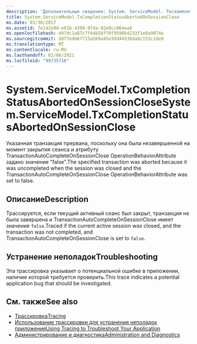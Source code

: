 ```yaml
---
description: 'Дополнительные сведения: System. ServiceModel. Ткскомплетионстатусабортедонсессионклосе'
title: System.ServiceModel.TxCompletionStatusAbortedOnSessionClose
ms.date: 03/30/2017
ms.assetid: 7e142e9d-e81b-4309-974a-02e9cc064ea0
ms.openlocfilehash: d47dc1a87c7f44b58f70f9590b4233f1e0a9074e
ms.sourcegitcommit: ddf7edb67715a5b9a45e3dd44536dabc153c1de0
ms.translationtype: MT
ms.contentlocale: ru-RU
ms.lasthandoff: 02/06/2021
ms.locfileid: "99735716"
---
```

# <a name="systemservicemodeltxcompletionstatusabortedonsessionclose"></a><span data-ttu-id="8aef7-103">System.ServiceModel.TxCompletionStatusAbortedOnSessionClose</span><span class="sxs-lookup"><span data-stu-id="8aef7-103">System.ServiceModel.TxCompletionStatusAbortedOnSessionClose</span></span>

<span data-ttu-id="8aef7-104">Указанная транзакция прервана, поскольку она была незавершенной на момент закрытия сеанса и атрибуту TransactionAutoCompleteOnSessionClose OperationBehaviorAttribute задано значение "false".</span><span class="sxs-lookup"><span data-stu-id="8aef7-104">The specified transaction was aborted because it was uncompleted when the session was closed and the TransactionAutoCompleteOnSessionClose OperationBehaviorAttribute was set to false.</span></span>  
  
## <a name="description"></a><span data-ttu-id="8aef7-105">Описание</span><span class="sxs-lookup"><span data-stu-id="8aef7-105">Description</span></span>  

 <span data-ttu-id="8aef7-106">Трассируется, если текущий активный сеанс был закрыт, транзакция не была завершена и TransactionAutoCompleteOnSessionClose имеет значение `false`.</span><span class="sxs-lookup"><span data-stu-id="8aef7-106">Traced if the current active session was closed, and the transaction was not completed, and TransactionAutoCompleteOnSessionClose is set to `false`.</span></span>  
  
## <a name="troubleshooting"></a><span data-ttu-id="8aef7-107">Устранение неполадок</span><span class="sxs-lookup"><span data-stu-id="8aef7-107">Troubleshooting</span></span>  

 <span data-ttu-id="8aef7-108">Эта трассировка указывает о потенциальной ошибке в приложении, наличие которой требуется проверить.</span><span class="sxs-lookup"><span data-stu-id="8aef7-108">This trace indicates a potential application bug that should be investigated.</span></span>  
  
## <a name="see-also"></a><span data-ttu-id="8aef7-109">См. также</span><span class="sxs-lookup"><span data-stu-id="8aef7-109">See also</span></span>

- [<span data-ttu-id="8aef7-110">Трассировка</span><span class="sxs-lookup"><span data-stu-id="8aef7-110">Tracing</span></span>](index.md)
- [<span data-ttu-id="8aef7-111">Использование трассировки для устранения неполадок приложения</span><span class="sxs-lookup"><span data-stu-id="8aef7-111">Using Tracing to Troubleshoot Your Application</span></span>](using-tracing-to-troubleshoot-your-application.md)
- [<span data-ttu-id="8aef7-112">Администрирование и диагностика</span><span class="sxs-lookup"><span data-stu-id="8aef7-112">Administration and Diagnostics</span></span>](../index.md)
